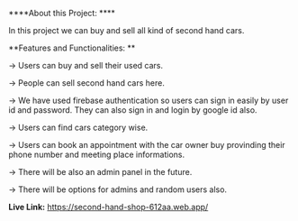 ****About this Project: ****

In this project we can buy and sell all kind of second hand cars.

**Features and Functionalities: **

 -> Users can buy and sell their used cars.

 -> People can sell second hand cars here.

 -> We have used firebase authentication so users can sign in easily by user id and password. They can also sign in and login by google id also.

 -> Users can find cars category wise.

 -> Users can book an appointment with the car owner buy provinding their phone number and meeting place informations.

 -> There will be also an admin panel in the future.
 
 -> There will be options for admins and random users also. 


**Live Link:** https://second-hand-shop-612aa.web.app/
